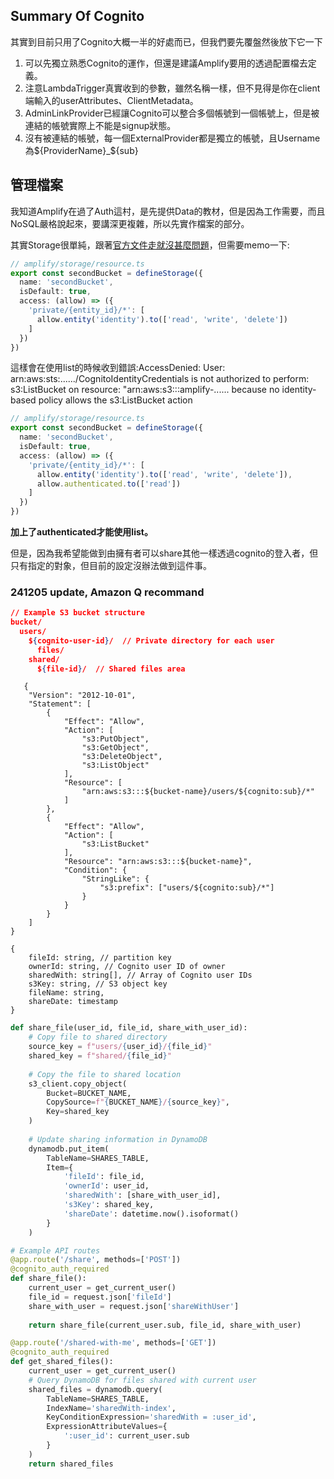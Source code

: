 ## Summary Of Cognito
其實到目前只用了Cognito大概一半的好處而已，但我們要先覆盤然後放下它一下
1. 可以先獨立熟悉Cognito的運作，但還是建議Amplify要用的透過配置檔去定義。
2. 注意LambdaTrigger真實收到的參數，雖然名稱一樣，但不見得是你在client端輸入的userAttributes、ClientMetadata。
3. AdminLinkProvider已經讓Cognito可以整合多個帳號到一個帳號上，但是被連結的帳號實際上不能是signup狀態。
4. 沒有被連結的帳號，每一個ExternalProvider都是獨立的帳號，且Username為${ProviderName}_${sub}

## 管理檔案
我知道Amplify在過了Auth這村，是先提供Data的教材，但是因為工作需要，而且NoSQL嚴格說起來，要講深更複雜，所以先實作檔案的部分。

其實Storage很單純，跟著[官方文件走就沒甚麼問題](https://docs.amplify.aws/react/build-a-backend/storage/)，但需要memo一下:

```typescript
// amplify/storage/resource.ts
export const secondBucket = defineStorage({
  name: 'secondBucket',
  isDefault: true,
  access: (allow) => ({
    'private/{entity_id}/*': [
      allow.entity('identity').to(['read', 'write', 'delete'])
    ]
  })
})
```

這樣會在使用list的時候收到錯誤:AccessDenied: User: arn:aws:sts:....../CognitoIdentityCredentials is not authorized to perform: s3:ListBucket on resource: "arn:aws:s3:::amplify-...... because no identity-based policy allows the s3:ListBucket action

```typescript
// amplify/storage/resource.ts
export const secondBucket = defineStorage({
  name: 'secondBucket',
  isDefault: true,
  access: (allow) => ({
    'private/{entity_id}/*': [
      allow.entity('identity').to(['read', 'write', 'delete']),
      allow.authenticated.to(['read'])
    ]
  })
})
```
**加上了authenticated才能使用list。**

但是，因為我希望能做到由擁有者可以share其他一樣透過cognito的登入者，但只有指定的對象，但目前的設定沒辦法做到這件事。

### 241205 update, Amazon Q recommand
```json
// Example S3 bucket structure
bucket/
  users/
    ${cognito-user-id}/  // Private directory for each user
      files/
    shared/
      ${file-id}/  // Shared files area
```

```json{
   {
    "Version": "2012-10-01",
    "Statement": [
        {
            "Effect": "Allow",
            "Action": [
                "s3:PutObject",
                "s3:GetObject",
                "s3:DeleteObject",
                "s3:ListObject"
            ],
            "Resource": [
                "arn:aws:s3:::${bucket-name}/users/${cognito:sub}/*"
            ]
        },
        {
            "Effect": "Allow",
            "Action": [
                "s3:ListBucket"
            ],
            "Resource": "arn:aws:s3:::${bucket-name}",
            "Condition": {
                "StringLike": {
                    "s3:prefix": ["users/${cognito:sub}/*"]
                }
            }
        }
    ]
}
```

```typescript// DynamoDB table structure
{
    fileId: string, // partition key
    ownerId: string, // Cognito user ID of owner
    sharedWith: string[], // Array of Cognito user IDs
    s3Key: string, // S3 object key
    fileName: string,
    shareDate: timestamp
}
```

```python
def share_file(user_id, file_id, share_with_user_id):
    # Copy file to shared directory
    source_key = f"users/{user_id}/{file_id}"
    shared_key = f"shared/{file_id}"
    
    # Copy the file to shared location
    s3_client.copy_object(
        Bucket=BUCKET_NAME,
        CopySource=f"{BUCKET_NAME}/{source_key}",
        Key=shared_key
    )
    
    # Update sharing information in DynamoDB
    dynamodb.put_item(
        TableName=SHARES_TABLE,
        Item={
            'fileId': file_id,
            'ownerId': user_id,
            'sharedWith': [share_with_user_id],
            's3Key': shared_key,
            'shareDate': datetime.now().isoformat()
        }
    )
```

```python
# Example API routes
@app.route('/share', methods=['POST'])
@cognito_auth_required
def share_file():
    current_user = get_current_user()
    file_id = request.json['fileId']
    share_with_user = request.json['shareWithUser']
    
    return share_file(current_user.sub, file_id, share_with_user)

@app.route('/shared-with-me', methods=['GET'])
@cognito_auth_required
def get_shared_files():
    current_user = get_current_user()
    # Query DynamoDB for files shared with current user
    shared_files = dynamodb.query(
        TableName=SHARES_TABLE,
        IndexName='sharedWith-index',
        KeyConditionExpression='sharedWith = :user_id',
        ExpressionAttributeValues={
            ':user_id': current_user.sub
        }
    )
    return shared_files
```